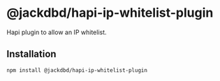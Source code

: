 # @jackdbd/hapi-ip-whitelist-plugin

Hapi plugin to allow an IP whitelist.

## Installation

```sh
npm install @jackdbd/hapi-ip-whitelist-plugin
```
